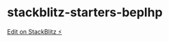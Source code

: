 # stackblitz-starters-beplhp

[Edit on StackBlitz ⚡️](https://stackblitz.com/edit/stackblitz-starters-beplhp)